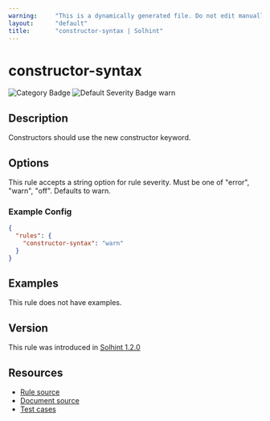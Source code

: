 ```yaml
---
warning:     "This is a dynamically generated file. Do not edit manually."
layout:      "default"
title:       "constructor-syntax | Solhint"
---
```


# constructor-syntax
![Category Badge](https://img.shields.io/badge/-Deprecations-informational)
![Default Severity Badge warn](https://img.shields.io/badge/Default%20Severity-warn-yellow)

## Description
Constructors should use the new constructor keyword.

## Options
This rule accepts a string option for rule severity. Must be one of "error", "warn", "off". Defaults to warn.

### Example Config
```json
{
  "rules": {
    "constructor-syntax": "warn"
  }
}
```


## Examples
This rule does not have examples.

## Version
This rule was introduced in [Solhint 1.2.0](https://github.com/protofire/solhint/blob/v1.2.0)

## Resources
- [Rule source](https://github.com/protofire/solhint/blob/master/lib/rules/deprecations/constructor-syntax.js)
- [Document source](https://github.com/protofire/solhint/blob/master/docs/rules/deprecations/constructor-syntax.md)
- [Test cases](https://github.com/protofire/solhint/blob/master/test/rules/deprecations/constructor-syntax.js)
